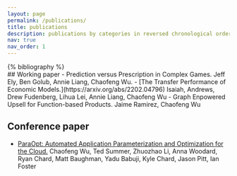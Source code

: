 ```yaml
---
layout: page
permalink: /publications/
title: publications
description: publications by categories in reversed chronological order. generated by jekyll-scholar.
nav: true
nav_order: 1
---
```


<!-- _pages/publications.md -->
<div class="publications">
{% bibliography %}
</div>
## Working paper
- Prediction versus Prescription in Complex Games.
  Jeff Ely, Ben Golub, Annie Liang, Chaofeng Wu.
- [The Transfer Performance of Economic Models.](https://arxiv.org/abs/2202.04796)
  Isaiah, Andrews, Drew Fudenberg, Lihua Lei, Annie Liang, Chaofeng Wu
<!-- - [Adaptive Pre-training Data Detection for Large Language Models via Surprising Tokens](https://arxiv.org/abs/2407.21248)
  Anqi Zhang, Chaofeng Wu -->
- Graph Enpowered Upsell for Function-based Products.
  Jaime Ramirez, Chaofeng Wu

## Conference paper
- [ParaOpt: Automated Application Parameterization and Optimization for the Cloud.](https://www.researchgate.net/publication/338945504_ParaOpt_Automated_Application_Parameterization_and_Optimization_for_the_Cloud)
  Chaofeng Wu, Ted Summer, Zhuozhao Li, Anna Woodard, Ryan Chard, Matt Baughman, Yadu Babuji, Kyle Chard, Jason Pitt, Ian Foster

